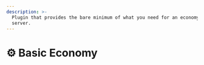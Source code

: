 ```yaml
---
description: >-
  Plugin that provides the bare minimum of what you need for an economy-based
  server.
---
```


# ⚙ Basic Economy

